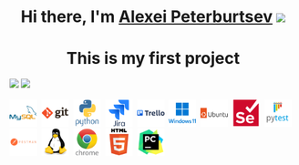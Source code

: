 <h1 align="center">Hi there, I'm <a href="https://peterburtsev.ucoz.net/index.html" target="_blank">Alexei Peterburtsev</a>
<img src="https://peterburtsev.ucoz.net/images/pic00.png" height="128"/></h1>
<h1 align="center">This is my first project</h1>
<div class="img-div">
  <img src="https://peterburtsev.ucoz.net/images/sert.png" height="192">
  <img src="https://peterburtsev.ucoz.net/images/sert2.png" height="192">
</div>
<br/>
<div>
  <img src="https://github.com/devicons/devicon/blob/master/icons/mysql/mysql-original-wordmark.svg" title="mysql" width="48" height="48"/>&nbsp;
  <img src="https://github.com/devicons/devicon/blob/master/icons/git/git-original-wordmark.svg" title="git" width="48" height="48"/>&nbsp;
  <img src="https://github.com/devicons/devicon/blob/master/icons/python/python-original-wordmark.svg" title="python" width="48" height="48"/>&nbsp;
  <img src="https://github.com/devicons/devicon/blob/master/icons/jira/jira-original-wordmark.svg" title="jira" width="48" height="48"/>&nbsp;
  <img src="https://github.com/devicons/devicon/blob/master/icons/trello/trello-original-wordmark.svg" title="trello" width="48" height="48"/>&nbsp;
  <img src="https://github.com/devicons/devicon/blob/master/icons/windows11/windows11-original-wordmark.svg" title="windows11" width="48" height="48"/>&nbsp;
  <img src="https://github.com/devicons/devicon/blob/master/icons/ubuntu/ubuntu-original-wordmark.svg" title="ubuntu" width="48" height="48"/>&nbsp;
  <img src="https://github.com/devicons/devicon/blob/master/icons/selenium/selenium-original.svg" title="selenium" width="48" height="48"/>&nbsp;
  <img src="https://github.com/devicons/devicon/blob/master/icons/pytest/pytest-original-wordmark.svg" title="pytest" width="48" height="48"/>&nbsp;
  <img src="https://github.com/devicons/devicon/blob/master/icons/postman/postman-original-wordmark.svg" title="postman" width="48" height="48"/>&nbsp;
  <img src="https://github.com/devicons/devicon/blob/master/icons/linux/linux-original.svg" title="linux" width="48" height="48"/>&nbsp;
  <img src="https://github.com/devicons/devicon/blob/master/icons/chrome/chrome-original-wordmark.svg" title="chrome" width="48" height="48"/>&nbsp;
  <img src="https://github.com/devicons/devicon/blob/master/icons/html5/html5-original-wordmark.svg" title="html5" width="48" height="48"/>&nbsp;
  <img src="https://github.com/devicons/devicon/blob/master/icons/pycharm/pycharm-original.svg" title="pycharm" width="48" height="48"/>
</div>

